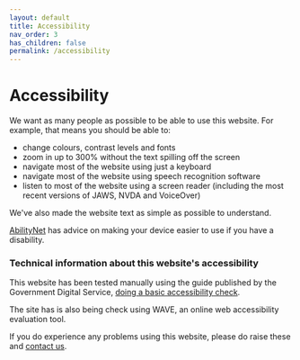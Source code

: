 ```yaml
---
layout: default
title: Accessibility
nav_order: 3
has_children: false
permalink: /accessibility
---
```


# Accessibility

 We want as many people as possible to be able to use this website. For example, that means you should be able to:

- change colours, contrast levels and fonts
- zoom in up to 300% without the text spilling off the screen
- navigate most of the website using just a keyboard
- navigate most of the website using speech recognition software
- listen to most of the website using a screen reader (including the most recent versions of JAWS, NVDA and VoiceOver)

We've also made the website text as simple as possible to understand.

[AbilityNet](https://mcmw.abilitynet.org.uk/) has advice on making your device easier to use if you have a disability.

### Technical information about this website's accessibility

This website has been tested manually using the guide published by the Government Digital Service, [doing a basic accessibility check](https://www.gov.uk/government/publications/doing-a-basic-accessibility-check-if-you-cant-do-a-detailed-one/doing-a-basic-accessibility-check-if-you-cant-do-a-detailed-one).

The site has is also being check using WAVE, an online web accessibility evaluation tool.

If you do experience any problems using this website, please do raise these and [contact us](mailto:info@librarieshacked.org).
